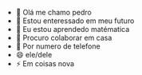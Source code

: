 
- 👋 Olá me chamo pedro
- 👀 Estou enteressado em meu futuro
- 🌱 Eu estou aprendedo matématica
- 💞️ Procuro colaborar em casa 
- 📮 Por numero de telefone
- 😄 ele/dele
- ⚡ Em coisas nova

